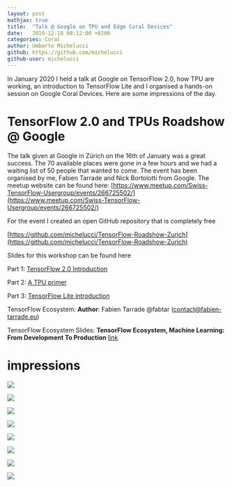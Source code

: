 ```yaml
---
layout: post
mathjax: true
title:  "Talk @ Google on TPU and Edge Coral Devices"
date:   2019-12-18 08:12:00 +0200
categories: Coral
author: Umberto Michelucci
github: https://github.com/michelucci
github-user: michelucci
---
```





In January 2020 I held a talk at Google on TensorFlow 2.0, how
TPU are working, an introduction to TensorFlow Lite and I organised
a hands-on session on Google Coral Devices. Here are some impressions
of the day.
<!--more-->

# TensorFlow 2.0 and TPUs Roadshow @ Google

The talk given at Google in Zürich on the 16th of January
was a great success. The 70 available places were gone in a few hours and
we had a waiting list of 50 people that wanted to come. The event has been
organised by me, Fabien Tarrade and Nick Bortolotti from Google. The
meetup website can be found here: [https://www.meetup.com/Swiss-TensorFlow-Usergroup/events/266725502/](https://www.meetup.com/Swiss-TensorFlow-Usergroup/events/266725502/)

For the event I created an open GitHub repository that is completely free

[https://github.com/michelucci/TensorFlow-Roadshow-Zurich](https://github.com/michelucci/TensorFlow-Roadshow-Zurich)

Slides for this workshop can be found here

Part 1: [TensorFlow 2.0 Introduction](https://docs.google.com/presentation/d/1x5hCQOkgXsTvWOVwU6Kf3tn1RxPY14kObxz9pR7q1GQ/edit#slide=id.g6d95d55f5c_0_1150)

Part 2: [A TPU primer](https://docs.google.com/presentation/d/1itxw8EGG-K0LI-jrczWfZnWcsWM2a4zBkqGukVQ5QNw/edit?usp=sharing)

Part 3: [TensorFlow Lite introduction](https://docs.google.com/presentation/d/1tyHy5kmu-f2vq4gcT-ny9eQVxk4BqL6scFRtfeFbtDw/edit?usp=sharing)


TensorFlow Ecosystem: **Author**: Fabien Tarrade @fabtar (contact@fabien-tarrade.eu)

TensorFlow Ecosystem Slides: **TensorFlow Ecosystem, Machine Learning: From Development To Production** [link](https://github.com/michelucci/TensorFlow-Roadshow-Zurich/blob/master/Meetup_Zurich-TF_ecosystem-F_Tarrade-16_01_2020.pdf)

# impressions
![](/assets/coral1.jpg)

![](/assets/coral2.jpg)

![](/assets/coral3.jpg)

![](/assets/coral4.jpg)

![](/assets/coral5.jpg)

![](/assets/coral6.jpg)

![](/assets/coral7.jpg)

![](/assets/coral8.jpg)
